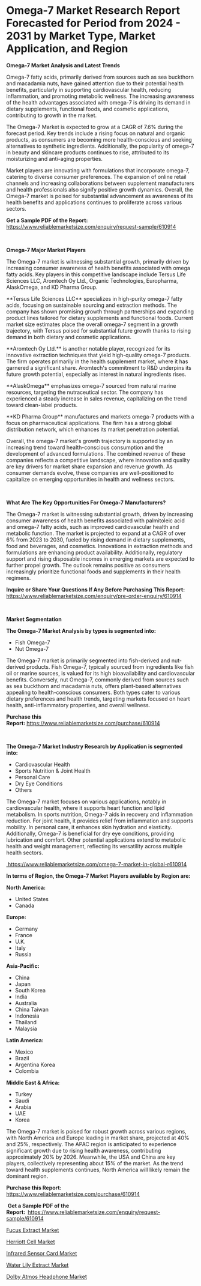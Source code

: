 <p><h1>Omega-7 Market Research Report Forecasted for Period from 2024 -  2031 by Market Type, Market Application, and Region</h1></p><p><strong>Omega-7 Market Analysis and Latest Trends</strong></p>
<p><p>Omega-7 fatty acids, primarily derived from sources such as sea buckthorn and macadamia nuts, have gained attention due to their potential health benefits, particularly in supporting cardiovascular health, reducing inflammation, and promoting metabolic wellness. The increasing awareness of the health advantages associated with omega-7 is driving its demand in dietary supplements, functional foods, and cosmetic applications, contributing to growth in the market.</p><p>The Omega-7 Market is expected to grow at a CAGR of 7.6% during the forecast period. Key trends include a rising focus on natural and organic products, as consumers are becoming more health-conscious and seeking alternatives to synthetic ingredients. Additionally, the popularity of omega-7 in beauty and skincare products continues to rise, attributed to its moisturizing and anti-aging properties.</p><p>Market players are innovating with formulations that incorporate omega-7, catering to diverse consumer preferences. The expansion of online retail channels and increasing collaborations between supplement manufacturers and health professionals also signify positive growth dynamics. Overall, the Omega-7 market is poised for substantial advancement as awareness of its health benefits and applications continues to proliferate across various sectors.</p></p>
<p><strong>Get a Sample PDF of the Report:&nbsp;</strong> <a href="https://www.reliablemarketsize.com/enquiry/request-sample/610914?utm_campaign=1133&utm_medium=2&utm_source=Github&utm_content=ia&utm_term=29092024&utm_id=omega-7">https://www.reliablemarketsize.com/enquiry/request-sample/610914</a></p>
<p>&nbsp;</p>
<p><strong>Omega-7 Major Market Players</strong></p>
<p><p>The Omega-7 market is witnessing substantial growth, primarily driven by increasing consumer awareness of health benefits associated with omega fatty acids. Key players in this competitive landscape include Tersus Life Sciences LLC, Aromtech Oy Ltd., Organic Technologies, Europharma, AlaskOmega, and KD Pharma Group.</p><p>**Tersus Life Sciences LLC** specializes in high-purity omega-7 fatty acids, focusing on sustainable sourcing and extraction methods. The company has shown promising growth through partnerships and expanding product lines tailored for dietary supplements and functional foods. Current market size estimates place the overall omega-7 segment in a growth trajectory, with Tersus poised for substantial future growth thanks to rising demand in both dietary and cosmetic applications.</p><p>**Aromtech Oy Ltd.** is another notable player, recognized for its innovative extraction techniques that yield high-quality omega-7 products. The firm operates primarily in the health supplement market, where it has garnered a significant share. Aromtech's commitment to R&D underpins its future growth potential, especially as interest in natural ingredients rises.</p><p>**AlaskOmega** emphasizes omega-7 sourced from natural marine resources, targeting the nutraceutical sector. The company has experienced a steady increase in sales revenue, capitalizing on the trend toward clean-label products.</p><p>**KD Pharma Group** manufactures and markets omega-7 products with a focus on pharmaceutical applications. The firm has a strong global distribution network, which enhances its market penetration potential.</p><p>Overall, the omega-7 market's growth trajectory is supported by an increasing trend toward health-conscious consumption and the development of advanced formulations. The combined revenue of these companies reflects a competitive landscape, where innovation and quality are key drivers for market share expansion and revenue growth. As consumer demands evolve, these companies are well-positioned to capitalize on emerging opportunities in health and wellness sectors.</p></p>
<p>&nbsp;</p>
<p><strong>What Are The Key Opportunities For Omega-7 Manufacturers?</strong></p>
<p><p>The Omega-7 market is witnessing substantial growth, driven by increasing consumer awareness of health benefits associated with palmitoleic acid and omega-7 fatty acids, such as improved cardiovascular health and metabolic function. The market is projected to expand at a CAGR of over 6% from 2023 to 2030, fueled by rising demand in dietary supplements, food and beverages, and cosmetics. Innovations in extraction methods and formulations are enhancing product availability. Additionally, regulatory support and rising disposable incomes in emerging markets are expected to further propel growth. The outlook remains positive as consumers increasingly prioritize functional foods and supplements in their health regimens.</p></p>
<p><strong>Inquire or Share Your Questions If Any Before Purchasing This Report:</strong> <a href="https://www.reliablemarketsize.com/enquiry/pre-order-enquiry/610914?utm_campaign=1133&utm_medium=2&utm_source=Github&utm_content=ia&utm_term=29092024&utm_id=omega-7">https://www.reliablemarketsize.com/enquiry/pre-order-enquiry/610914</a></p>
<p>&nbsp;</p>
<p><strong>Market Segmentation</strong></p>
<p><strong>The Omega-7 Market Analysis by types is segmented into:</strong></p>
<p><ul><li>Fish Omega-7</li><li>Nut Omega-7</li></ul></p>
<p><p>The Omega-7 market is primarily segmented into fish-derived and nut-derived products. Fish Omega-7, typically sourced from ingredients like fish oil or marine sources, is valued for its high bioavailability and cardiovascular benefits. Conversely, nut Omega-7, commonly derived from sources such as sea buckthorn and macadamia nuts, offers plant-based alternatives appealing to health-conscious consumers. Both types cater to various dietary preferences and health trends, targeting markets focused on heart health, anti-inflammatory properties, and overall wellness.</p></p>
<p><strong>Purchase this Report:&nbsp;</strong><a href="https://www.reliablemarketsize.com/purchase/610914?utm_campaign=1133&utm_medium=2&utm_source=Github&utm_content=ia&utm_term=29092024&utm_id=omega-7">https://www.reliablemarketsize.com/purchase/610914</a></p>
<p>&nbsp;</p>
<p><strong>The Omega-7 Market Industry Research by Application is segmented into:</strong></p>
<p><ul><li>Cardiovascular Health</li><li>Sports Nutrition & Joint Health</li><li>Personal Care</li><li>Dry Eye Conditions</li><li>Others</li></ul></p>
<p><p>The Omega-7 market focuses on various applications, notably in cardiovascular health, where it supports heart function and lipid metabolism. In sports nutrition, Omega-7 aids in recovery and inflammation reduction. For joint health, it provides relief from inflammation and supports mobility. In personal care, it enhances skin hydration and elasticity. Additionally, Omega-7 is beneficial for dry eye conditions, providing lubrication and comfort. Other potential applications extend to metabolic health and weight management, reflecting its versatility across multiple health sectors.</p></p>
<p><a href="https://www.reliablemarketsize.com/omega-7-market-in-global-r610914?utm_campaign=1133&utm_medium=2&utm_source=Github&utm_content=ia&utm_term=29092024&utm_id=omega-7">&nbsp;https://www.reliablemarketsize.com/omega-7-market-in-global-r610914</a></p>
<p><strong>In terms of Region, the Omega-7 Market Players available by Region are:</strong></p>
<p>
    <p> <strong> North America: </strong>
        <ul>
            <li>United States</li>
            <li>Canada</li>
        </ul>
        </p> 
    <p> <strong> Europe: </strong>
        <ul>
            <li>Germany</li>
            <li>France</li>
            <li>U.K.</li>
            <li>Italy</li>
            <li>Russia</li>
        </ul>
        </p> 
    <p> <strong> Asia-Pacific: </strong>
        <ul>
            <li>China</li>
            <li>Japan</li>
            <li>South Korea</li>
            <li>India</li>
            <li>Australia</li>
            <li>China Taiwan</li>
            <li>Indonesia</li>
            <li>Thailand</li>
            <li>Malaysia</li>
        </ul>
        </p> 
    <p> <strong> Latin America: </strong>
        <ul>
            <li>Mexico</li>
            <li>Brazil</li>
            <li>Argentina Korea</li>
            <li>Colombia</li>
        </ul>
        </p> 
    <p> <strong> Middle East & Africa: </strong>
        <ul>
            <li>Turkey</li>
            <li>Saudi</li>
            <li>Arabia</li>
            <li>UAE</li>
            <li>Korea</li>
        </ul>
    </p>
    </p>
<p><p>The Omega-7 market is poised for robust growth across various regions, with North America and Europe leading in market share, projected at 40% and 25%, respectively. The APAC region is anticipated to experience significant growth due to rising health awareness, contributing approximately 20% by 2026. Meanwhile, the USA and China are key players, collectively representing about 15% of the market. As the trend toward health supplements continues, North America will likely remain the dominant region.</p></p>
<p><strong>Purchase this Report: </strong><a href="https://www.reliablemarketsize.com/purchase/610914?utm_campaign=1133&utm_medium=2&utm_source=Github&utm_content=ia&utm_term=29092024&utm_id=omega-7">https://www.reliablemarketsize.com/purchase/610914</a></p>
<p>&nbsp;<strong>Get a Sample PDF of the Report:&nbsp;&nbsp;</strong><a href="https://www.reliablemarketsize.com/enquiry/request-sample/610914?utm_campaign=1133&utm_medium=2&utm_source=Github&utm_content=ia&utm_term=29092024&utm_id=omega-7">https://www.reliablemarketsize.com/enquiry/request-sample/610914</a></p>
<p><strong></strong></p>
<p><p><a href="https://www.linkedin.com/pulse/fucus-extract-market-research-report-exploring-size-revenue-n2qwc?utm_campaign=1133&utm_medium=2&utm_source=Github&utm_content=ia&utm_term=29092024&utm_id=omega-7">Fucus Extract Market</a></p><p><a href="https://issuu.com/reportprime-2/docs/herriott-cell-market-size-2030.pptx_2bc4c2648931a4?utm_campaign=1133&utm_medium=2&utm_source=Github&utm_content=ia&utm_term=29092024&utm_id=omega-7">Herriott Cell Market</a></p><p><a href="https://issuu.com/reportprime-2/docs/infrared-sensor-card-market-size-20_14fa749ad0a6e6?utm_campaign=1133&utm_medium=2&utm_source=Github&utm_content=ia&utm_term=29092024&utm_id=omega-7">Infrared Sensor Card Market</a></p><p><a href="https://www.linkedin.com/pulse/what-influencing-future-water-lily-extract-market-insights-xqwdc?utm_campaign=1133&utm_medium=2&utm_source=Github&utm_content=ia&utm_term=29092024&utm_id=omega-7">Water Lily Extract Market</a></p><p><a href="https://www.linkedin.com/pulse/emerging-market-trends-regional-analysis-dolby-atmos-headphone-vhzsf?utm_campaign=1133&utm_medium=2&utm_source=Github&utm_content=ia&utm_term=29092024&utm_id=omega-7">Dolby Atmos Headphone Market</a></p></p>